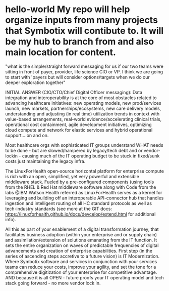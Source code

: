 # hello-world My repo will help organize inputs from many projects that Symbotix will contibute to. It will be my hub to branch from and also main location for content. 

"what is the simple/straight forward messaging for us if our two teams were sitting in front of payer, provider, life science CIO or VP. I think we are going to start with 'payers but will consider options/targets when we do our deeper exploration together"  
 
 INITIAL ANSWER (CIO/CTO/Chief Digital Officer messaging):
Data integration and interoperability is at the core of most obstacles related to advancing healthcare initiatives: new operating models, new prod/services launch, new markets, partnerships/ecosystems, new care delivery models, understanding and adjusting (in real time) utilization trends in context with value-based arrangements, real-world evidence/accelerating clinical trials, operational cost containment, agile development initiatives, optimizing cloud compute and network for elastic services and hybrid operational support....on and on. 
 
Most healthcare orgs with sophisticated IT groups understand WHAT needs to be done - but are slowed/hampered by legacy/tech debt and or vendor-lockin - causing much of the IT operating budget to be stuck in fixed/sunk costs just maintaining the legacy infra. 
 
The LinuxForHealth open-source horizontal platform for enterprise compute is rich with an open, simplified, yet very powerful and extensible middleware stack. Fueled by a pre-configured components (using tools from the RHEL & Red Hat middleware software along with Code from the labs @IBM Watson Health referred as LinuxForHealth serves as a kernel for leveraging and building off an interoperable API-connector hub that handles ingestion and intelligent routing of all HC standard protocols as well as tech-industry standards (see more at the GIT docs: https://linuxforhealth.github.io/docs/devcelop/extend.html  for additional info).    
 
All this as part of your enablement of a digital transformation journey, that facilitates business adoption (within your enterprise and or supply chain) and assimilation/extension of solutions emanating from the IT function. It sets the entire organization on waves of predictable frequencies of digital advancements and creation of enterprise capabilities.
First step (in the series of ascending steps accretive to a future vision) is IT Modernization. Where Symbotix software and services in conjunction with your services teams can reduce your costs, improve your agility, and set the tone for a comprehensive digitization of your enterprise for competitive advantage. AND because it is all OPEN - future proofs your IT operating model and tech stack going forward - no more vendor lock in.
